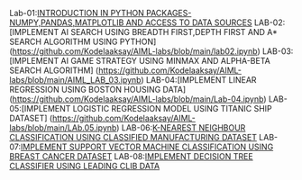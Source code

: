 
Lab-01:[INTRODUCTION IN PYTHON PACKAGES-NUMPY,PANDAS,MATPLOTLIB AND ACCESS TO DATA SOURCES](https://github.com/Kodelaaksay/AIML-labs/blob/main/lab02.ipynb)
LAB-02:[IMPLEMENT AI SEARCH USING BREADTH FIRST,DEPTH FIRST AND A* SEARCH ALGORITHM USING PYTHON] (https://github.com/Kodelaaksay/AIML-labs/blob/main/lab02.ipynb)
LAB-03:[IMPLEMENT AI GAME STRATEGY USING MINMAX AND ALPHA-BETA SEARCH ALGORITHM] (https://github.com/Kodelaaksay/AIML-labs/blob/main/AIML_LAB_03.ipynb)
LAB-04:[IMPLEMENT LINEAR REGRESSION USING BOSTON HOUSING DATA] (https://github.com/Kodelaaksay/AIML-labs/blob/main/Lab-04.ipynb)
LAB-05:[IMPLEMENT LOGISTIC REGRESSION MODEL USING TITANIC SHIP DATASET] (https://github.com/Kodelaaksay/AIML-labs/blob/main/LAb.05.ipynb)
LAB-06:[K-NEAREST NEIGHBOUR CLASSIFICATION USING CLASSIFIED MANUFACTURING DATASET](https://github.com/Kodelaaksay/AIML-labs/blob/main/Lab-06.ipynb)
LAB-07:[IMPLEMENT SUPPORT VECTOR MACHINE CLASSIFICATION USING BREAST CANCER DATASET](https://github.com/Kodelaaksay/AIML-labs/blob/main/AIML_LAB_07.ipynb)
LAB-08:[IMPLEMENT DECISION TREE CLASSIFIER USING LEADING CLIB DATA](https://github.com/Kodelaaksay/AIML-labs/blob/main/AIML_LAB_08.ipynb)

